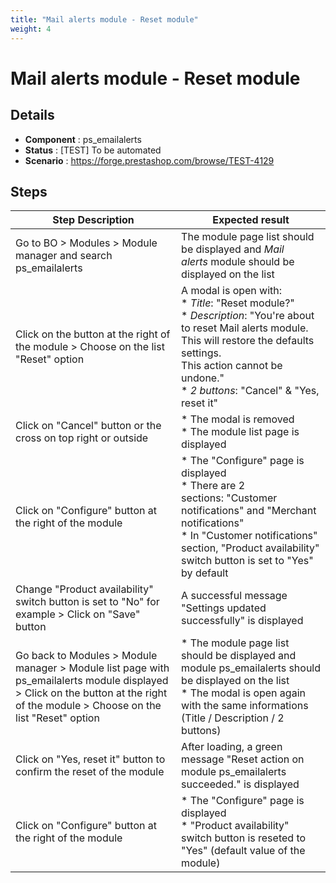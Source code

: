 ```yaml
---
title: "Mail alerts module - Reset module"
weight: 4
---
```


# Mail alerts module - Reset module
## Details
* **Component** : ps_emailalerts
* **Status** : [TEST] To be automated
* **Scenario** : https://forge.prestashop.com/browse/TEST-4129

## Steps
| Step Description | Expected result |
| ----- | ----- |
| Go to BO > Modules > Module manager and search ps_emailalerts | The module page list should be displayed and *Mail alerts* module should be displayed on the list |
| Click on the button at the right of the module > Choose on the list "Reset" option | A modal is open with:<br> * *Title*: "Reset module?"<br> * *Description*: "You're about to reset Mail alerts module.<br>This will restore the defaults settings.<br>This action cannot be undone."<br> * *2 buttons*: "Cancel" & "Yes, reset it" |
| Click on "Cancel" button or the cross on top right or outside | * The modal is removed<br> * The module list page is displayed |
| Click on "Configure" button at the right of the module | * The "Configure" page is displayed<br> * There are 2 sections: "Customer notifications" and "Merchant notifications"<br> * In "Customer notifications" section, "Product availability" switch button is set to "Yes" by default |
| Change "Product availability" switch button is set to "No" for example > Click on "Save" button | A successful message "Settings updated successfully" is displayed |
| Go back to Modules > Module manager > Module list page with ps_emailalerts module displayed > Click on the button at the right of the module > Choose on the list "Reset" option | * The module page list should be displayed and module ps_emailalerts should be displayed on the list<br> * The modal is open again with the same informations (Title / Description / 2 buttons) |
| Click on "Yes, reset it" button to confirm the reset of the module | After loading, a green message "Reset action on module ps_emailalerts succeeded." is displayed |
| Click on "Configure" button at the right of the module | * The "Configure" page is displayed<br> * "Product availability" switch button is reseted to "Yes" (default value of the module) |
